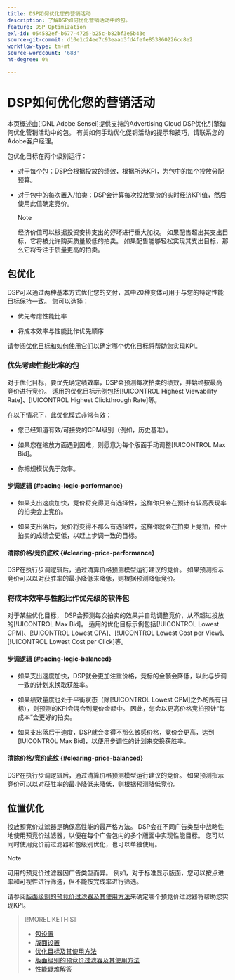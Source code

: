 ```yaml
---
title: DSP如何优化您的营销活动
description: 了解DSP如何优化营销活动中的包。
feature: DSP Optimization
exl-id: 054582ef-b677-4725-b25c-b82bf3e5b43e
source-git-commit: d10e1c24ee7c93eaab3fd4fefe853860226cc8e2
workflow-type: tm+mt
source-wordcount: '683'
ht-degree: 0%

---
```


# DSP如何优化您的营销活动

本页概述由[!DNL Adobe Sensei]提供支持的Advertising Cloud DSP优化引擎如何优化营销活动中的包。 有关如何手动优化促销活动的提示和技巧，请联系您的Adobe客户经理。<!-- add link to trading playbook if we add it to help -->

包优化目标在两个级别运行：

* 对于每个包：DSP会根据投放的绩效，根据所选KPI，为包中的每个投放分配预算。

* 对于包中的每次置入/拍卖：DSP会计算每次投放竞价的实时经济KPI值，然后使用此值确定竞价。

   >[!NOTE]
   >
   >经济价值可以根据投资安排支出的好坏进行重大加权。 如果配售超出其支出目标，它将被允许购买质量较低的拍卖。 如果配售能够轻松实现其支出目标，那么它将专注于质量更高的拍卖。

## 包优化

DSP可以通过两种基本方式优化您的交付，其中20种变体可用于与您的特定性能目标保持一致。 您可以选择：

* 优先考虑性能比率

* 将成本效率与性能比作优先顺序

请参阅[优化目标和如何使用它们](optimization-goals.md)以确定哪个优化目标将帮助您实现KPI。

### 优先考虑性能比率的包

对于优化目标，要优先确定绩效率，DSP会预测每次拍卖的绩效，并始终按最高竞价进行竞价。 适用的优化目标示例包括[!UICONTROL Highest Viewability Rate]、[!UICONTROL Highest Clickthrough Rate]等。

在以下情况下，此优化模式非常有效：

* 您已经知道有效/可接受的CPM级别（例如，历史基准）。

* 如果您在缩放方面遇到困难，则愿意为每个版面手动调整[!UICONTROL Max Bid]。

* 你把规模优先于效率。

#### 步调逻辑 {#pacing-logic-performance}

* 如果支出速度加快，竞价将变得更有选择性，这样你只会在预计有较高表现率的拍卖会上竞价。

* 如果支出落后，竞价将变得不那么有选择性，这样你就会在拍卖上竞拍，预计拍卖的成绩会更低，以赶上步调一致的目标。

#### 清除价格/竞价底纹 {#clearing-price-performance}

DSP在执行步调逻辑后，通过清算价格预测模型运行建议的竞价。 如果预测指示竞价可以以对获胜率的最小降低来降低，则根据预测降低竞价。

### 将成本效率与性能比作优先级的软件包

对于某些优化目标， DSP会预测每次拍卖的效果并自动调整竞价，从不超过投放的[!UICONTROL Max Bid]。 适用的优化目标示例包括[!UICONTROL Lowest CPM]、[!UICONTROL Lowest CPA]、[!UICONTROL Lowest Cost per View]、[!UICONTROL Lowest Cost per Click]等。

#### 步调逻辑 {#pacing-logic-balanced}

* 如果支出速度加快，DSP就会更加注重价格，竞标的金额会降低，以此与步调一致的计划来换取获胜率。

* 如果绩效量度也处于平衡状态（除[!UICONTROL Lowest CPM]之外的所有目标），则预测的KPI会混合到竞价金额中。 因此，您会以更高价格竞拍预计“每成本”会更好的拍卖。

* 如果支出落后于速度，DSP就会变得不那么敏感价格，竞价会更高，达到[!UICONTROL Max Bid]，以便用步调性的计划来交换获胜率。

#### 清除价格/竞价底纹 {#clearing-price-balanced}

DSP在执行步调逻辑后，通过清算价格预测模型运行建议的竞价。 如果预测指示竞价可以以对获胜率的最小降低来降低，则根据预测降低竞价。

## 位置优化

投放预竞价过滤器是确保高性能的最严格方法。 DSP会在不同广告类型中战略性地使用预竞价过滤器，以便在每个广告包内的多个版面中实现性能目标。 您可以同时使用竞价前过滤器和包级别优化，也可以单独使用。

>[!NOTE]
>
>可用的预竞价过滤器因广告类型而异。 例如，对于标准显示版面，您可以按点进率和可视性进行筛选，但不能按完成率进行筛选。

请参阅[版面级别的预竞价过滤器及其使用方法](optimization-pre-bid-filters.md)来确定哪个预竞价过滤器将帮助您实现KPI。

>[!MORELIKETHIS]
>
>* [包设置](/help/dsp/campaign-management/packages/package-settings.md)
>* [版面设置](/help/dsp/campaign-management/placements/placement-settings.md)
>* [优化目标及其使用方法](optimization-goals.md)
>* [版面级别的预竞价过滤器及其使用方法](optimization-pre-bid-filters.md)
>* [性能疑难解答](/help/dsp/optimization/troubleshooting-performance.md)

